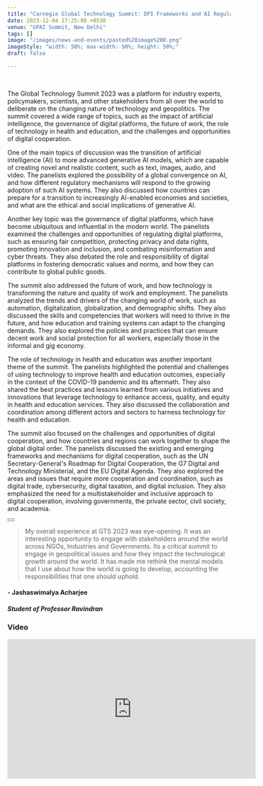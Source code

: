 ```yaml
---
title: "Carnegie Global Technology Summit: DPI Frameworks and AI Regulation"
date: 2023-12-04 17:25:00 +0530
venue: "GPAI Summit, New Delhi"
tags: []
image: "/images/news-and-events/pasted%20image%200.png"
imageStyle: "width: 50%; max-width: 50%; height: 50%;"
draft: false

---
```

<br>

The Global Technology Summit 2023 was a platform for industry experts, policymakers, scientists, and other stakeholders from all over the world to deliberate on the changing nature of technology and geopolitics. The summit covered a wide range of topics, such as the impact of artificial intelligence, the governance of digital platforms, the future of work, the role of technology in health and education, and the challenges and opportunities of digital cooperation.

One of the main topics of discussion was the transition of artificial intelligence (AI) to more advanced generative AI models, which are capable of creating novel and realistic content, such as text, images, audio, and video. The panelists explored the possibility of a global convergence on AI, and how different regulatory mechanisms will respond to the growing adoption of such AI systems. They also discussed how countries can prepare for a transition to increasingly AI-enabled economies and societies, and what are the ethical and social implications of generative AI.

Another key topic was the governance of digital platforms, which have become ubiquitous and influential in the modern world. The panelists examined the challenges and opportunities of regulating digital platforms, such as ensuring fair competition, protecting privacy and data rights, promoting innovation and inclusion, and combating misinformation and cyber threats. They also debated the role and responsibility of digital platforms in fostering democratic values and norms, and how they can contribute to global public goods.

The summit also addressed the future of work, and how technology is transforming the nature and quality of work and employment. The panelists analyzed the trends and drivers of the changing world of work, such as automation, digitalization, globalization, and demographic shifts. They also discussed the skills and competencies that workers will need to thrive in the future, and how education and training systems can adapt to the changing demands. They also explored the policies and practices that can ensure decent work and social protection for all workers, especially those in the informal and gig economy.

The role of technology in health and education was another important theme of the summit. The panelists highlighted the potential and challenges of using technology to improve health and education outcomes, especially in the context of the COVID-19 pandemic and its aftermath. They also shared the best practices and lessons learned from various initiatives and innovations that leverage technology to enhance access, quality, and equity in health and education services. They also discussed the collaboration and coordination among different actors and sectors to harness technology for health and education.

The summit also focused on the challenges and opportunities of digital cooperation, and how countries and regions can work together to shape the global digital order. The panelists discussed the existing and emerging frameworks and mechanisms for digital cooperation, such as the UN Secretary-General's Roadmap for Digital Cooperation, the G7 Digital and Technology Ministerial, and the EU Digital Agenda. They also explored the areas and issues that require more cooperation and coordination, such as digital trade, cybersecurity, digital taxation, and digital inclusion. They also emphasized the need for a multistakeholder and inclusive approach to digital cooperation, involving governments, the private sector, civil society, and academia.

<button>
<a></a>
</button>

<div class="container overflow-hidden">
    <div class="row gy-4 gy-md-0 gx-xxl-5">
      <div class="col-12 col-md-2s">
        <div class="card border-0 border-bottom border-primary shadow-sm">
          <div class="card-body p-4 p-xxl-5">
                <div class="bsb-ratings text-warning mb-3" data-bsb-star="5" data-bsb-star-off="0"></div>
                <blockquote class="bsb-blockquote-icon mb-4">My overall experience at GTS 2023 was eye-opening. It was an interesting opportunity to engage with stakeholders around the world across NGOs, Industries and Governments. Its a critical summit to engage in geopolitical issues and how they impact the technological growth around the world. It has made me rethink the mental models that I use about how the world is going to develop, accounting the responsibilities that one should uphold.</blockquote>
                <h4 class="mb-2">- Jashaswimalya Acharjee</h4>
                <h5 class="fs-6 text-secondary mb-0">Student of Professor Ravindran</h5>
          </div>
        </div>
      </div>

### Video
<section class="section">
<div style="text-align: center;">
    <iframe width="560" height="315" src="https://www.youtube.com/embed/SQTRporjNQ0" frameborder="0" allowfullscreen></iframe>
</div>
</section>

